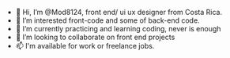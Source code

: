 - 👋 Hi, I’m @Mod8124, front end/ ui ux designer from Costa Rica.
- 👀 I’m interested front-code and some of back-end code.
- 🌱 I’m currently practicing and learning coding, never is enough
- 💞️ I’m looking to collaborate on front end projects
- 📫 I'm available for work or freelance jobs.

<!---
Mod8124/Mod8124 is a ✨ special ✨ repository because its `README.md` (this file) appears on your GitHub profile.
You can click the Preview link to take a look at your changes.
--->
